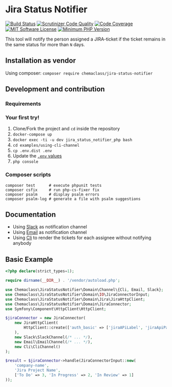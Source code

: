 # Jira Status Notifier

[![Build Status](https://travis-ci.org/Chemaclass/JiraStatusNotifier.svg?branch=master)](https://travis-ci.org/Chemaclass/JiraStatusNotifier)
[![Scrutinizer Code Quality](https://scrutinizer-ci.com/g/Chemaclass/JiraStatusNotifier/badges/quality-score.png?b=master)](https://scrutinizer-ci.com/g/Chemaclass/JiraStatusNotifier/?branch=master)
[![Code Coverage](https://scrutinizer-ci.com/g/Chemaclass/JiraStatusNotifier/badges/coverage.png?b=master)](https://scrutinizer-ci.com/g/Chemaclass/JiraStatusNotifier/?branch=master)
[![MIT Software License](https://img.shields.io/badge/license-MIT-blue.svg?style=flat-square)](LICENSE.md)
[![Minimum PHP Version](https://img.shields.io/badge/php-%3E%3D%207.4-8892BF.svg?style=flat-square)](https://php.net/)

This tool will notify the person assigned a JIRA-ticket if the ticket remains in the same status for more than `N` days.

## Installation as vendor

Using composer: ```composer require chemaclass/jira-status-notifier```

## Development and contribution

### Requirements

### Your first try!

1. Clone/Fork the project and `cd` inside the repository
2. `docker-compose up`
3. `docker exec -ti -u dev jira_status_notifier_php bash` 
4. `cd examples/using-cli-channel`
5. `cp .env.dist .env`
6. Update the [`.env` values](docu/mandatory-parameters.md)
7. `php console`

### Composer scripts

```
composer test      # execute phpunit tests
composer csfix     # run php-cs-fixer fix
composer psalm     # display psalm errors
composer psalm-log # generate a file with psalm suggestions
```

## Documentation

* Using [Slack](examples/using-slack-channel) as notification channel
* Using [Email](examples/using-email-channel) as notification channel
* Using [Cli](examples/using-cli-channel) to render the tickets for each assignee without notifying anybody

## Basic Example

```php
<?php declare(strict_types=1);

require dirname(__DIR__) . '/vendor/autoload.php';

use Chemaclass\JiraStatusNotifier\Domain\Channel\{Cli, Email, Slack};
use Chemaclass\JiraStatusNotifier\Domain\IO\JiraConnectorInput;
use Chemaclass\JiraStatusNotifier\Domain\Jira\JiraHttpClient;
use Chemaclass\JiraStatusNotifier\Domain\JiraConnector;
use Symfony\Component\HttpClient\HttpClient;

$jiraConnector = new JiraConnector(
    new JiraHttpClient(
        HttpClient::create(['auth_basic' => ['jiraAPiLabel', 'jiraApiPassword']])
    ), 
    new Slack\SlackChannel(/* ... */),
    new Email\EmailChannel(/* ... */),
    new Cli\CliChannel()
);

$result = $jiraConnector->handle(JiraConnectorInput::new(
    'company-name',
    'Jira Project Name',
    ['To Do' => 3, 'In Progress' => 2, 'In Review' => 1]
));
```
